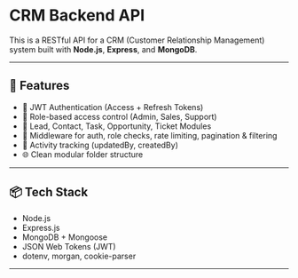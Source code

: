 # CRM Backend API

This is a RESTful API for a CRM (Customer Relationship Management) system built with **Node.js**, **Express**, and **MongoDB**.

---

## 🚀 Features

- 🔐 JWT Authentication (Access + Refresh Tokens)
- 👤 Role-based access control (Admin, Sales, Support)
- 📁 Lead, Contact, Task, Opportunity, Ticket Modules
- 🧠 Middleware for auth, role checks, rate limiting, pagination & filtering
- 📝 Activity tracking (updatedBy, createdBy)
- 🌐 Clean modular folder structure

---

## 📦 Tech Stack

- Node.js
- Express.js
- MongoDB + Mongoose
- JSON Web Tokens (JWT)
- dotenv, morgan, cookie-parser

---

